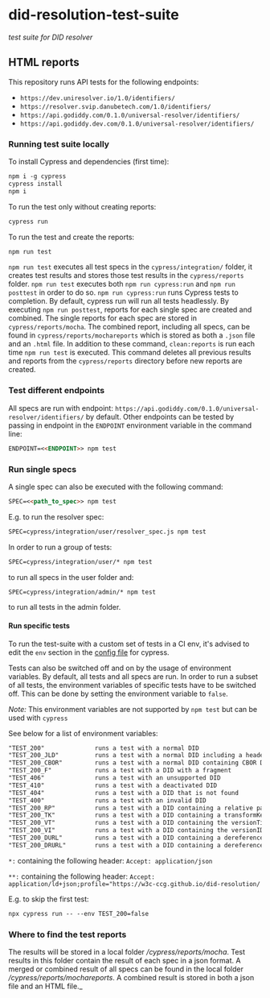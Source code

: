 # did-resolution-test-suite
_test suite for DID resolver_

## HTML reports

This repository runs API tests for the following endpoints:
- `https://dev.uniresolver.io/1.0/identifiers/`
- `https://resolver.svip.danubetech.com/1.0/identifiers/`
- `https://api.godiddy.com/0.1.0/universal-resolver/identifiers/`
- `https://api.godiddy.dev.com/0.1.0/universal-resolver/identifiers/`


<!-- In the current version of this repository, the report of https://dev.uniresolver.io/1.0/identifiers/ is shown.  -->

### Running test suite locally

To install Cypress and dependencies (first time):
```markdown
npm i -g cypress
cypress install
npm i
```

To run the test only without creating reports:
```markdown
cypress run
```

To run the test and create the reports:

```markdown
npm run test
```

`npm run test` executes all test specs in the `cypress/integration/` folder, it creates test results and stores those test results in the 
`cypress/reports` folder. `npm run test` executes both `npm run cypress:run` and `npm run posttest` in order to do so. 
`npm run cypress:run` runs Cypress tests to completion. By default, cypress run will run
all tests headlessly. By executing `npm run posttest`, reports for each single spec are created and combined. The
single reports for each spec are stored in `cypress/reports/mocha`. The combined report, including all specs,
can be found in `cypress/reports/mochareports` which is stored as both a `.json` file and an `.html` file.
In addition to these command, `clean:reports` is run each time `npm run test` is executed. This command deletes all previous results and reports from
the `cypress/reports` directory before new reports are created.

### Test different endpoints
All specs are run with endpoint: `https://api.godiddy.com/0.1.0/universal-resolver/identifiers/` by default. Other endpoints can
be tested by passing in endpoint in the `ENDPOINT` environment variable in the command line:

```markdown
ENDPOINT=<<ENDPOINT>> npm test
```

### Run single specs
A single spec can also be executed with the following command:

```markdown
SPEC=<<path_to_spec>> npm test
```

E.g. to run the resolver spec:

```markdown
SPEC=cypress/integration/user/resolver_spec.js npm test
```

In order to run a group of tests: 

```markdown
SPEC=cypress/integration/user/* npm test
```

to run all specs in the user folder and: 

```markdown
SPEC=cypress/integration/admin/* npm test
```

to run all tests in the admin folder.

#### Run specific tests

To run the test-suite with a custom set of tests in a CI env, it's advised to edit the `env` section in the [config file](https://github.com/danubetech/did-resolution-test-suite/blob/main/cypress.json) for cypress.  

Tests can also be switched off and on by the usage of environment variables. By default, all tests and all specs are run. In order to run a subset of all tests, the environment variables of specific tests have to be switched off. This can be done by setting the environment variable to `false`.  

*Note:* This environment variables are not supported by `npm test` but can be used with `cypress` 

See below for a list of environment variables:

````markdown 
"TEST_200"              runs a test with a normal DID
"TEST_200_JLD"          runs a test with a normal DID including a header
"TEST_200_CBOR"         runs a test with a normal DID containing CBOR DID document
"TEST_200_F"            runs a test with a DID with a fragment
"TEST_406"              runs a test with an unsupported DID
"TEST_410"              runs a test with a deactivated DID
"TEST_404"              runs a test with a DID that is not found
"TEST_400"              runs a test with an invalid DID
"TEST_200_RP"           runs a test with a DID containing a relative parameter  
"TEST_200_TK"           runs a test with a DID containing a transformKey                 
"TEST_200_VT"           runs a test with a DID containing the versionTime 
"TEST_200_VI"           runs a test with a DID containing the versionID
"TEST_200_DURL"         runs a test with a DID containing a dereference a DID URL*
"TEST_200_DRURL"        runs a test with a DID containing a dereference a DID URL**
````

`*:` containing the following header: `Accept: application/json`

`**:` containing the following header: `Accept: application/ld+json;profile="https://w3c-ccg.github.io/did-resolution/`

E.g. to skip the first test:

```markdown
npx cypress run -- --env TEST_200=false
``` 

### Where to find the test reports
The results will be stored in a local folder _/cypress/reports/mocha_.
Test results in this folder contain the result of each spec in a json format.
A merged or combined result of all specs can be found in the local folder
_/cypress/reports/mochareports_. A combined result is stored in both a json file and an HTML file._ 


